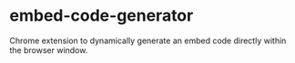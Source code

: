 # embed-code-generator
Chrome extension to dynamically generate an embed code directly within the browser window. 

